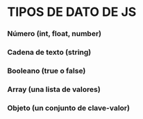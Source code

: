 # TIPOS DE DATO DE JS 

 ### Número (int, float, number)
 ### Cadena de texto (string)
 ### Booleano (true o false)
 ### Array (una lista de valores)
 ### Objeto (un conjunto de clave-valor)